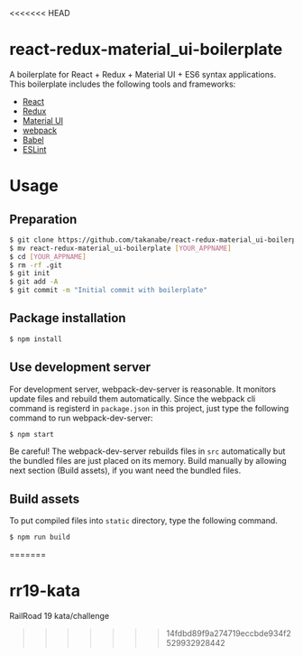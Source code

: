 <<<<<<< HEAD
# react-redux-material_ui-boilerplate
A boilerplate for React + Redux + Material UI + ES6 syntax applications. This boilerplate includes the following tools and frameworks:

* [React](https://facebook.github.io/react/)
* [Redux](http://redux.js.org/)
* [Material UI](http://material-ui.com/#/)
* [webpack](https://webpack.github.io/)
* [Babel](https://babeljs.io/)
* [ESLint](http://eslint.org/)


# Usage
## Preparation
```bash
$ git clone https://github.com/takanabe/react-redux-material_ui-boilerplate.git
$ mv react-redux-material_ui-boilerplate [YOUR_APPNAME]
$ cd [YOUR_APPNAME]
$ rm -rf .git
$ git init
$ git add -A
$ git commit -m "Initial commit with boilerplate"
```

## Package installation
```bash
$ npm install
```

## Use development server
For development server, webpack-dev-server is reasonable. It monitors update files and rebuild them automatically. Since the webpack cli command is registerd in `package.json` in this project, just type the following command to run webpack-dev-server:

```bash
$ npm start
```

Be careful! The webpack-dev-server rebuilds files in `src` automatically but the bundled files are just placed on its memory. Build manually by allowing next section (Build assets), if you want need the bundled files.


## Build assets
To put compiled files into `static` directory, type the following command.

```bash
$ npm run build
```

=======
# rr19-kata
RailRoad 19 kata/challenge
>>>>>>> 14fdbd89f9a274719eccbde934f2529932928442
